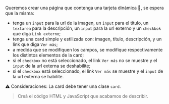 Queremos crear una página que contenga una tarjeta dinámica :star_struck:, se espera que la misma:

- tenga un `input` para la url de la imagen, un `input` para el título, un `textarea` para la descripción, un `input` para la url externo y un `checkbok` que diga `Link externo`;
- tenga una card simple y estilizada con: imagen, título, descripción, y un link que diga `Ver más`;
- a medida que se modifiquen los campos, se modifique respectivamente los distintos elementos de la card;
- si el `checkbox` no está seleccionado, el link `Ver más` no se muestre y el `input` de la url externa se deshabilite;
- si el `checkbox` está seleccionado, el link `Ver más` se muestre y el `input` de la url externa se habilite.

:warning: Consideraciones:
La card debe tener una clase `card`.

> Creá el código HTML y JavaScript que acabamos de describir.
